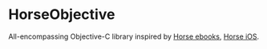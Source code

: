 HorseObjective
==============

All-encompassing Objective-C library inspired by [Horse ebooks](https://twitter.com/Horse_ebooks), [Horse iOS](https://twitter.com/Horse_iOS).